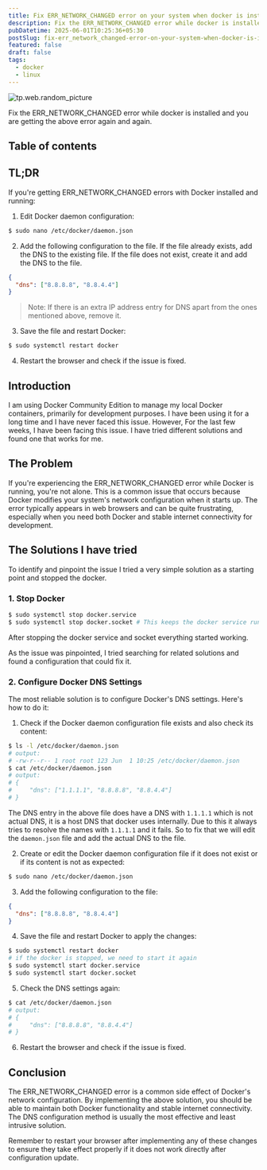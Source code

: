 ```yaml
---
title: Fix ERR_NETWORK_CHANGED error on your system when docker is installed
description: Fix the ERR_NETWORK_CHANGED error while docker is installed and you are getting the above error again and again
pubDatetime: 2025-06-01T10:25:36+05:30
postSlug: fix-err_network_changed-error-on-your-system-when-docker-is-installed
featured: false
draft: false
tags:
  - docker
  - linux
---
```


![tp.web.random_picture](https://images.unsplash.com/photo-1605745341112-85968b19335b?q=80&auto=format&fit=crop&ixlib=rb-4.0.3&ixid=M3wxMjA3fDB8MHxwaG90by1wYWdlfHx8fGVufDB8fHx8fA%3D%3D&cs=tinysrgb&fm=jpg&h=390&ixid=MnwxfDB8MXxyYW5kb218MHx8dHJlZSxsYW5kc2NhcGUsd2F0ZXJ8fHx8fHwxNzA4NTcwNDMx&ixlib=rb-4.0.3&q=80&utm_campaign=api-credit&utm_medium=referral&utm_source=unsplash_source&w=900)

Fix the ERR_NETWORK_CHANGED error while docker is installed and you are getting the above error again and again.

## Table of contents

## TL;DR

If you're getting ERR_NETWORK_CHANGED errors with Docker installed and running:

1. Edit Docker daemon configuration:

```bash
$ sudo nano /etc/docker/daemon.json
```

2. Add the following configuration to the file. If the file already exists, add the DNS to the existing file. If the file does not exist, create it and add the DNS to the file.

```json
{
  "dns": ["8.8.8.8", "8.8.4.4"]
}
```

> Note: If there is an extra IP address entry for DNS apart from the ones mentioned above, remove it.

3. Save the file and restart Docker:

```bash
$ sudo systemctl restart docker
```

4. Restart the browser and check if the issue is fixed.

## Introduction

I am using Docker Community Edition to manage my local Docker containers, primarily for development purposes. I have been using it for a long time and I have never faced this issue. However, For the last few weeks, I have been facing this issue. I have tried different solutions and found one that works for me.

## The Problem

If you're experiencing the ERR_NETWORK_CHANGED error while Docker is running, you're not alone. This is a common issue that occurs because Docker modifies your system's network configuration when it starts up. The error typically appears in web browsers and can be quite frustrating, especially when you need both Docker and stable internet connectivity for development.

## The Solutions I have tried

To identify and pinpoint the issue I tried a very simple solution as a starting point and stopped the docker.

### 1. Stop Docker

```bash
$ sudo systemctl stop docker.service
$ sudo systemctl stop docker.socket # This keeps the docker service running in the background and restarts it when needed. So we need to stop both of them.
```

After stopping the docker service and socket everything started working.

As the issue was pinpointed, I tried searching for related solutions and found a configuration that could fix it.

### 2. Configure Docker DNS Settings

The most reliable solution is to configure Docker's DNS settings. Here's how to do it:

1. Check if the Docker daemon configuration file exists and also check its content:

```bash
$ ls -l /etc/docker/daemon.json
# output:
# -rw-r--r-- 1 root root 123 Jun  1 10:25 /etc/docker/daemon.json
$ cat /etc/docker/daemon.json
# output:
# {
#     "dns": ["1.1.1.1", "8.8.8.8", "8.8.4.4"]
# }
```

The DNS entry in the above file does have a DNS with `1.1.1.1` which is not actual DNS, it is a host DNS that docker uses internally. Due to this it always tries to resolve the names with `1.1.1.1` and it fails. So to fix that we will edit the `daemon.json` file and add the actual DNS to the file.

2. Create or edit the Docker daemon configuration file if it does not exist or if its content is not as expected:

```bash
$ sudo nano /etc/docker/daemon.json
```

3. Add the following configuration to the file:

```json
{
  "dns": ["8.8.8.8", "8.8.4.4"]
}
```

4. Save the file and restart Docker to apply the changes:

```bash
$ sudo systemctl restart docker
# if the docker is stopped, we need to start it again
$ sudo systemctl start docker.service
$ sudo systemctl start docker.socket
```

5. Check the DNS settings again:

```bash
$ cat /etc/docker/daemon.json
# output:
# {
#     "dns": ["8.8.8.8", "8.8.4.4"]
# }
```

6. Restart the browser and check if the issue is fixed.

## Conclusion

The ERR_NETWORK_CHANGED error is a common side effect of Docker's network configuration. By implementing the above solution, you should be able to maintain both Docker functionality and stable internet connectivity. The DNS configuration method is usually the most effective and least intrusive solution.

Remember to restart your browser after implementing any of these changes to ensure they take effect properly if it does not work directly after configuration update.
